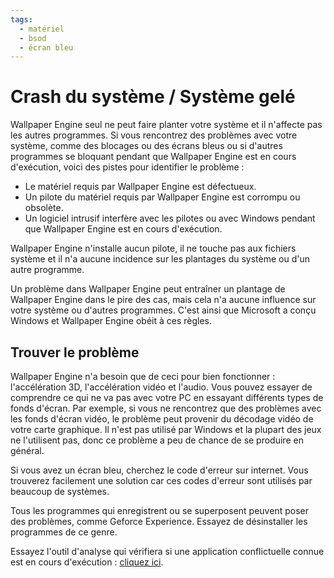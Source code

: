 ```yaml
---
tags:
  - matériel
  - bsod
  - écran bleu
---
```


# Crash du système / Système gelé
Wallpaper Engine seul ne peut faire planter votre système et il n'affecte pas les autres programmes. Si vous rencontrez des problèmes avec votre système, comme des blocages ou des écrans bleus ou si d'autres programmes se bloquant pendant que Wallpaper Engine est en cours d'exécution, voici des pistes pour identifier le problème :

* Le matériel requis par Wallpaper Engine est défectueux.
* Un pilote du matériel requis par Wallpaper Engine est corrompu ou obsolète.
* Un logiciel intrusif interfère avec les pilotes ou avec Windows pendant que Wallpaper Engine est en cours d'exécution.

Wallpaper Engine n'installe aucun pilote, il ne touche pas aux fichiers système et il n'a aucune incidence sur les plantages du système ou d'un autre programme.

Un problème dans Wallpaper Engine peut entraîner un plantage de Wallpaper Engine dans le pire des cas, mais cela n'a aucune influence sur votre système ou d'autres programmes. C'est ainsi que Microsoft a conçu Windows et Wallpaper Engine obéit à ces règles.

## Trouver le problème
Wallpaper Engine n'a besoin que de ceci pour bien fonctionner : l'accélération 3D, l'accélération vidéo et l'audio. Vous pouvez essayer de comprendre ce qui ne va pas avec votre PC en essayant différents types de fonds d'écran. Par exemple, si vous ne rencontrez que des problèmes avec les fonds d'écran vidéo, le problème peut provenir du décodage vidéo de votre carte graphique. Il n'est pas utilisé par Windows et la plupart des jeux ne l'utilisent pas, donc ce problème a peu de chance de se produire en général.

Si vous avez un écran bleu, cherchez le code d'erreur sur internet. Vous trouverez facilement une solution car ces codes d'erreur sont utilisés par beaucoup de systèmes.

Tous les programmes qui enregistrent ou se superposent peuvent poser des problèmes, comme Geforce Experience. Essayez de désinstaller les programmes de ce genre.

Essayez l'outil d'analyse qui vérifiera si une application conflictuelle connue est en cours d'exécution : [cliquez ici](/debug/scantool_support.html).